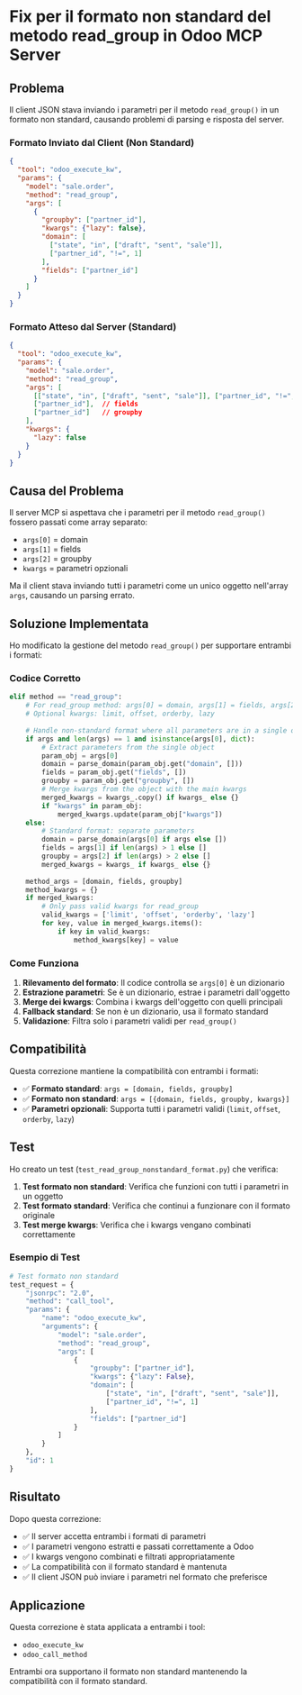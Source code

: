 # Fix per il formato non standard del metodo read_group in Odoo MCP Server

## Problema

Il client JSON stava inviando i parametri per il metodo `read_group()` in un formato non standard, causando problemi di parsing e risposta del server.

### Formato Inviato dal Client (Non Standard)

```json
{
  "tool": "odoo_execute_kw",
  "params": {
    "model": "sale.order",
    "method": "read_group",
    "args": [
      {
        "groupby": ["partner_id"],
        "kwargs": {"lazy": false},
        "domain": [
          ["state", "in", ["draft", "sent", "sale"]],
          ["partner_id", "!=", 1]
        ],
        "fields": ["partner_id"]
      }
    ]
  }
}
```

### Formato Atteso dal Server (Standard)

```json
{
  "tool": "odoo_execute_kw",
  "params": {
    "model": "sale.order",
    "method": "read_group",
    "args": [
      [["state", "in", ["draft", "sent", "sale"]], ["partner_id", "!=", 1]],  // domain
      ["partner_id"],  // fields
      ["partner_id"]   // groupby
    ],
    "kwargs": {
      "lazy": false
    }
  }
}
```

## Causa del Problema

Il server MCP si aspettava che i parametri per il metodo `read_group()` fossero passati come array separato:
- `args[0]` = domain
- `args[1]` = fields  
- `args[2]` = groupby
- `kwargs` = parametri opzionali

Ma il client stava inviando tutti i parametri come un unico oggetto nell'array `args`, causando un parsing errato.

## Soluzione Implementata

Ho modificato la gestione del metodo `read_group()` per supportare entrambi i formati:

### Codice Corretto

```python
elif method == "read_group":
    # For read_group method: args[0] = domain, args[1] = fields, args[2] = groupby
    # Optional kwargs: limit, offset, orderby, lazy
    
    # Handle non-standard format where all parameters are in a single object
    if args and len(args) == 1 and isinstance(args[0], dict):
        # Extract parameters from the single object
        param_obj = args[0]
        domain = parse_domain(param_obj.get("domain", []))
        fields = param_obj.get("fields", [])
        groupby = param_obj.get("groupby", [])
        # Merge kwargs from the object with the main kwargs
        merged_kwargs = kwargs_.copy() if kwargs_ else {}
        if "kwargs" in param_obj:
            merged_kwargs.update(param_obj["kwargs"])
    else:
        # Standard format: separate parameters
        domain = parse_domain(args[0] if args else [])
        fields = args[1] if len(args) > 1 else []
        groupby = args[2] if len(args) > 2 else []
        merged_kwargs = kwargs_ if kwargs_ else {}
    
    method_args = [domain, fields, groupby]
    method_kwargs = {}
    if merged_kwargs:
        # Only pass valid kwargs for read_group
        valid_kwargs = ['limit', 'offset', 'orderby', 'lazy']
        for key, value in merged_kwargs.items():
            if key in valid_kwargs:
                method_kwargs[key] = value
```

### Come Funziona

1. **Rilevamento del formato**: Il codice controlla se `args[0]` è un dizionario
2. **Estrazione parametri**: Se è un dizionario, estrae i parametri dall'oggetto
3. **Merge dei kwargs**: Combina i kwargs dell'oggetto con quelli principali
4. **Fallback standard**: Se non è un dizionario, usa il formato standard
5. **Validazione**: Filtra solo i parametri validi per `read_group()`

## Compatibilità

Questa correzione mantiene la compatibilità con entrambi i formati:

- ✅ **Formato standard**: `args = [domain, fields, groupby]`
- ✅ **Formato non standard**: `args = [{domain, fields, groupby, kwargs}]`
- ✅ **Parametri opzionali**: Supporta tutti i parametri validi (`limit`, `offset`, `orderby`, `lazy`)

## Test

Ho creato un test (`test_read_group_nonstandard_format.py`) che verifica:

1. **Test formato non standard**: Verifica che funzioni con tutti i parametri in un oggetto
2. **Test formato standard**: Verifica che continui a funzionare con il formato originale
3. **Test merge kwargs**: Verifica che i kwargs vengano combinati correttamente

### Esempio di Test

```python
# Test formato non standard
test_request = {
    "jsonrpc": "2.0",
    "method": "call_tool",
    "params": {
        "name": "odoo_execute_kw",
        "arguments": {
            "model": "sale.order",
            "method": "read_group",
            "args": [
                {
                    "groupby": ["partner_id"],
                    "kwargs": {"lazy": False},
                    "domain": [
                        ["state", "in", ["draft", "sent", "sale"]],
                        ["partner_id", "!=", 1]
                    ],
                    "fields": ["partner_id"]
                }
            ]
        }
    },
    "id": 1
}
```

## Risultato

Dopo questa correzione:

- ✅ Il server accetta entrambi i formati di parametri
- ✅ I parametri vengono estratti e passati correttamente a Odoo
- ✅ I kwargs vengono combinati e filtrati appropriatamente
- ✅ La compatibilità con il formato standard è mantenuta
- ✅ Il client JSON può inviare i parametri nel formato che preferisce

## Applicazione

Questa correzione è stata applicata a entrambi i tool:
- `odoo_execute_kw`
- `odoo_call_method`

Entrambi ora supportano il formato non standard mantenendo la compatibilità con il formato standard. 